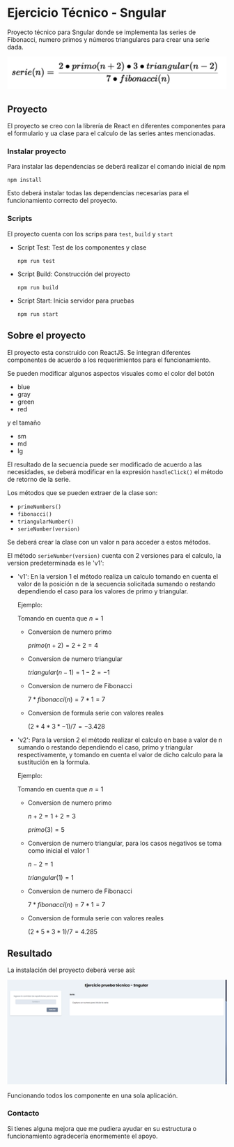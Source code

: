 # Ejercicio Técnico - Sngular

Proyecto técnico para Sngular donde se implementa las series de Fibonacci, numero primos y números triangulares para crear una serie dada.

![Serie-Sngular](./src/img/formula.png)

## **Proyecto**

El proyecto se creo con la librería de React en diferentes componentes para el formulario y ua clase para el calculo de las series antes mencionadas.

### Instalar proyecto

Para instalar las dependencias se deberá realizar el comando inicial de npm

```console
npm install
```

 Esto deberá instalar todas las dependencias necesarias para el funcionamiento correcto del proyecto.

### Scripts

El proyecto cuenta con los scrips para `test`, `build` y `start`

- Script Test: Test de los componentes y clase

  ```console
  npm run test
  ```

- Script Build: Construcción del proyecto

  ```console
  npm run build
  ```

- Script Start: Inicia servidor para pruebas

  ```console
  npm run start
  ```

## Sobre el proyecto

El proyecto esta construido con ReactJS. Se integran diferentes componentes de acuerdo a los requerimientos para el funcionamiento.

Se pueden modificar algunos aspectos visuales como el color del botón

- blue
- gray
- green
- red

y el tamaño

- sm
- md
- lg

El resultado de la secuencia puede ser modificado de acuerdo a las necesidades, se deberá modificar en la expresión `handleClick()` el método de retorno de la serie.

Los métodos que se pueden extraer de la clase son:

- `primeNumbers()`
- `fibonacci()`
- `triangularNumber()`
- `serieNumber(version)`

Se deberá crear la clase con un valor n para acceder a estos métodos.

El método `serieNumber(version)` cuenta con 2 versiones para el calculo, la version predeterminada es le 'v1':

- 'v1': En la version 1 el método realiza un calculo tomando en cuenta el valor de la posición n de la secuencia solicitada sumando o restando dependiendo el caso para los valores de primo y triangular.

  Ejemplo:

  Tomando en cuenta que $n=1$

  - Conversion de numero primo

    $primo(n + 2) = 2 + 2 =4$

  - Conversion de numero triangular

    $triangular(n-1) = 1-2=-1$

  - Conversion de numero de Fibonacci

    $7*fibonacci(n) = 7*1=7$

  - Conversion de formula serie con valores reales

    $(2*4*3*-1)/7 = -3.428$

- 'v2': Para la version 2 el método realizar el calculo en base a valor de n sumando o restando dependiendo el caso, primo y triangular respectivamente, y tomando en cuenta el valor de dicho calculo para la sustitución en la formula.

  Ejemplo:

  Tomando en cuenta que $n=1$

  - Conversion de numero primo

    $n+2 = 1 +2 = 3$

    $primo(3) = 5$

  - Conversion de numero triangular, para los casos negativos se toma como inicial el valor 1

    $n-2= 1$

    $triangular(1) = 1$

  - Conversion de numero de Fibonacci

    $7*fibonacci(n) = 7*1=7$

  - Conversion de formula serie con valores reales

    $(2*5*3*1)/7 = 4.285$

## Resultado

La instalación del proyecto deberá verse asi:

![App](./src/img/app.png)

Funcionando todos los componente en una sola aplicación.

### Contacto

Si tienes alguna mejora que me pudiera ayudar en su estructura o funcionamiento agradecería enormemente el apoyo.
